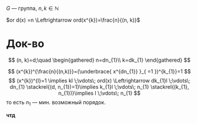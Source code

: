$G$ — группа, $n, k \in \mathbb{N}$

$or d(x) =n \Leftrightarrow ord(x^{k})=\frac{n}{(n, k)}$

# Док-во

$$
(n, k)=d;\quad \begin{gathered}
n=dn_{1}\\
k=dk_{1}
\end{gathered}
$$

$$
(x^{k})^{\frac{n}{(n,k)}}=(\underbrace{ x^{dn_{1}} }_{ =1 })^{k_{1}}=1
$$
$$
(x^{k})^{l}=1 \implies kl \;\vdots\; ord(x) \Leftrightarrow dk_{1}l \;\vdots\; dn_{1} \stackrel{(d, n_{1})=1}\implies k_{1}l \;\vdots\; n_{1} \stackrel{(k_{1}, n_{1})}\implies l \;\vdots\; n_{1}
$$
то есть $n_{1}$ — мин. возможный порядок. 

**чтд**